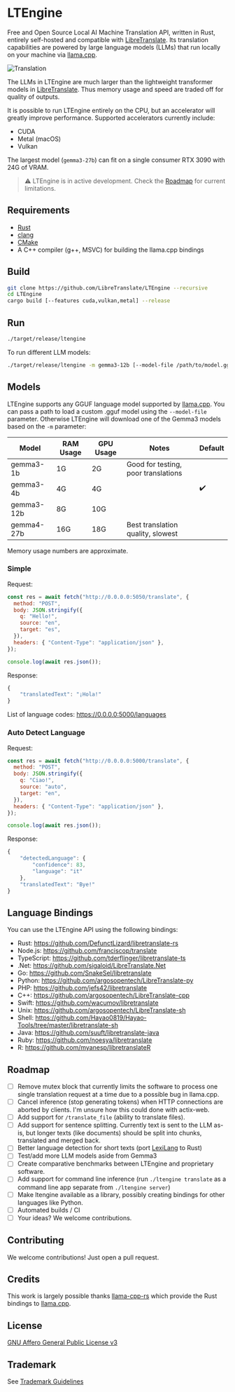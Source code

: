# LTEngine

Free and Open Source Local AI Machine Translation API, written in Rust, entirely self-hosted and compatible with [LibreTranslate](https://github.com/LibreTranslate/LibreTranslate). Its translation capabilities are powered by large language models (LLMs) that run locally on your machine via [llama.cpp](https://github.com/ggml-org/llama.cpp). 

![Translation](https://github.com/user-attachments/assets/37dd4e20-382b-459d-bcc1-5de3ed4b4c18)

The LLMs in LTEngine are much larger than the lightweight transformer models in [LibreTranslate](https://github.com/LibreTranslate/LibreTranslate). Thus memory usage and speed are traded off for quality of outputs. 

It is possible to run LTEngine entirely on the CPU, but an accelerator will greatly improve performance. Supported accelerators currently include:

 * CUDA
 * Metal (macOS)
 * Vulkan

 The largest model (`gemma3-27b`) can fit on a single consumer RTX 3090 with 24G of VRAM.

> ⚠️ LTEngine is in active development. Check the [Roadmap](#roadmap) for current limitations.


## Requirements

 * [Rust](https://www.rust-lang.org/)
 * [clang](https://clang.llvm.org/)
 * [CMake](https://cmake.org/)
 * A C++ compiler (g++, MSVC) for building the llama.cpp bindings

## Build

```bash
git clone https://github.com/LibreTranslate/LTEngine --recursive
cd LTEngine
cargo build [--features cuda,vulkan,metal] --release
```

## Run

```bash
./target/release/ltengine
```

To run different LLM models:

```bash
./target/release/ltengine -m gemma3-12b [--model-file /path/to/model.gguf]
```

## Models

LTEngine supports any GGUF language model supported by [llama.cpp](https://github.com/ggml-org/llama.cpp). You can pass a path to load a custom .gguf model using the `--model-file` parameter. Otherwise LTEngine will download one of the Gemma3 models based on the `-m` parameter: 

| Model      | RAM Usage | GPU Usage | Notes                               | Default            |
| ---------- | --------- | --------- | ----------------------------------- | ------------------ |
| gemma3-1b  | 1G        | 2G        | Good for testing, poor translations |                    |
| gemma3-4b  | 4G        | 4G        |                                     | :heavy_check_mark: |
| gemma3-12b | 8G        | 10G       |                                     |                    |
| gemma4-27b | 16G       | 18G       | Best translation quality, slowest   |                    |

Memory usage numbers are approximate.

### Simple

Request:

```javascript
const res = await fetch("http://0.0.0.0:5050/translate", {
  method: "POST",
  body: JSON.stringify({
    q: "Hello!",
    source: "en",
    target: "es",
  }),
  headers: { "Content-Type": "application/json" },
});

console.log(await res.json());
```

Response:

```javascript
{
    "translatedText": "¡Hola!"
}
```

List of language codes: https://0.0.0.0:5000/languages

### Auto Detect Language

Request:

```javascript
const res = await fetch("http://0.0.0.0:5000/translate", {
  method: "POST",
  body: JSON.stringify({
    q: "Ciao!",
    source: "auto",
    target: "en",
  }),
  headers: { "Content-Type": "application/json" },
});

console.log(await res.json());
```

Response:

```javascript
{
    "detectedLanguage": {
        "confidence": 83,
        "language": "it"
    },
    "translatedText": "Bye!"
}
```

## Language Bindings

You can use the LTEngine API using the following bindings:

- Rust: <https://github.com/DefunctLizard/libretranslate-rs>
- Node.js: <https://github.com/franciscop/translate>
- TypeScript: <https://github.com/tderflinger/libretranslate-ts>
- .Net: <https://github.com/sigaloid/LibreTranslate.Net>
- Go: <https://github.com/SnakeSel/libretranslate>
- Python: <https://github.com/argosopentech/LibreTranslate-py>
- PHP: <https://github.com/jefs42/libretranslate>
- C++: <https://github.com/argosopentech/LibreTranslate-cpp>
- Swift: <https://github.com/wacumov/libretranslate>
- Unix: <https://github.com/argosopentech/LibreTranslate-sh>
- Shell: <https://github.com/Hayao0819/Hayao-Tools/tree/master/libretranslate-sh>
- Java: <https://github.com/suuft/libretranslate-java>
- Ruby: <https://github.com/noesya/libretranslate>
- R: <https://github.com/myanesp/libretranslateR>

## Roadmap

 - [ ] Remove mutex block that currently limits the software to process one single translation request at a time due to a possible bug in llama.cpp. 
 - [ ] Cancel inference (stop generating tokens) when HTTP connections are aborted by clients. I'm unsure how this could done with actix-web.
 - [ ] Add support for `/translate_file` (ability to translate files).
 - [ ] Add support for sentence splitting. Currently text is sent to the LLM as-is, but longer texts (like documents) should be split into chunks, translated and merged back.
 - [ ] Better language detection for short texts (port [LexiLang](https://github.com/LibreTranslate/LexiLang) to Rust)
 - [ ] Test/add more LLM models aside from Gemma3
 - [ ] Create comparative benchmarks between LTEngine and proprietary software.
 - [ ] Add support for command line inference (run `./ltengine translate` as a command line app separate from `./ltengine server`)
 - [ ] Make ltengine available as a library, possibly creating bindings for other languages like Python.
 - [ ] Automated builds / CI
 - [ ] Your ideas? We welcome contributions.

## Contributing

We welcome contributions! Just open a pull request.

## Credits

This work is largely possible thanks [llama-cpp-rs](https://github.com/utilityai/llama-cpp-rs) which provide the Rust bindings to [llama.cpp](https://github.com/ggml-org/llama.cpp).

## License

[GNU Affero General Public License v3](https://www.gnu.org/licenses/agpl-3.0.en.html)

## Trademark

See [Trademark Guidelines](https://github.com/LibreTranslate/LibreTranslate/blob/main/TRADEMARK.md)

